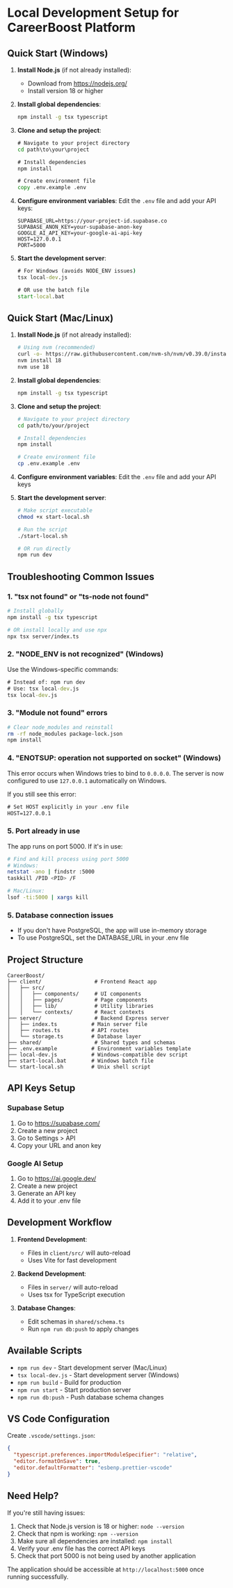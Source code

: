 # Local Development Setup for CareerBoost Platform

## Quick Start (Windows)

1. **Install Node.js** (if not already installed):
   - Download from https://nodejs.org/
   - Install version 18 or higher

2. **Install global dependencies**:
   ```cmd
   npm install -g tsx typescript
   ```

3. **Clone and setup the project**:
   ```cmd
   # Navigate to your project directory
   cd path\to\your\project
   
   # Install dependencies
   npm install
   
   # Create environment file
   copy .env.example .env
   ```

4. **Configure environment variables**:
   Edit the `.env` file and add your API keys:
   ```env
   SUPABASE_URL=https://your-project-id.supabase.co
   SUPABASE_ANON_KEY=your-supabase-anon-key
   GOOGLE_AI_API_KEY=your-google-ai-api-key
   HOST=127.0.0.1
   PORT=5000
   ```

5. **Start the development server**:
   ```cmd
   # For Windows (avoids NODE_ENV issues)
   tsx local-dev.js
   
   # OR use the batch file
   start-local.bat
   ```

## Quick Start (Mac/Linux)

1. **Install Node.js** (if not already installed):
   ```bash
   # Using nvm (recommended)
   curl -o- https://raw.githubusercontent.com/nvm-sh/nvm/v0.39.0/install.sh | bash
   nvm install 18
   nvm use 18
   ```

2. **Install global dependencies**:
   ```bash
   npm install -g tsx typescript
   ```

3. **Clone and setup the project**:
   ```bash
   # Navigate to your project directory
   cd path/to/your/project
   
   # Install dependencies
   npm install
   
   # Create environment file
   cp .env.example .env
   ```

4. **Configure environment variables**:
   Edit the `.env` file and add your API keys

5. **Start the development server**:
   ```bash
   # Make script executable
   chmod +x start-local.sh
   
   # Run the script
   ./start-local.sh
   
   # OR run directly
   npm run dev
   ```

## Troubleshooting Common Issues

### 1. "tsx not found" or "ts-node not found"
```bash
# Install globally
npm install -g tsx typescript

# OR install locally and use npx
npx tsx server/index.ts
```

### 2. "NODE_ENV is not recognized" (Windows)
Use the Windows-specific commands:
```cmd
# Instead of: npm run dev
# Use: tsx local-dev.js
tsx local-dev.js
```

### 3. "Module not found" errors
```bash
# Clear node_modules and reinstall
rm -rf node_modules package-lock.json
npm install
```

### 4. "ENOTSUP: operation not supported on socket" (Windows)
This error occurs when Windows tries to bind to `0.0.0.0`. The server is now configured to use `127.0.0.1` automatically on Windows.

If you still see this error:
```cmd
# Set HOST explicitly in your .env file
HOST=127.0.0.1
```

### 5. Port already in use
The app runs on port 5000. If it's in use:
```bash
# Find and kill process using port 5000
# Windows:
netstat -ano | findstr :5000
taskkill /PID <PID> /F

# Mac/Linux:
lsof -ti:5000 | xargs kill
```

### 5. Database connection issues
- If you don't have PostgreSQL, the app will use in-memory storage
- To use PostgreSQL, set the DATABASE_URL in your .env file

## Project Structure

```
CareerBoost/
├── client/                 # Frontend React app
│   ├── src/
│   │   ├── components/     # UI components
│   │   ├── pages/          # Page components
│   │   ├── lib/            # Utility libraries
│   │   └── contexts/       # React contexts
├── server/                 # Backend Express server
│   ├── index.ts           # Main server file
│   ├── routes.ts          # API routes
│   └── storage.ts         # Database layer
├── shared/                 # Shared types and schemas
├── .env.example           # Environment variables template
├── local-dev.js           # Windows-compatible dev script
├── start-local.bat        # Windows batch file
└── start-local.sh         # Unix shell script
```

## API Keys Setup

### Supabase Setup
1. Go to https://supabase.com/
2. Create a new project
3. Go to Settings > API
4. Copy your URL and anon key

### Google AI Setup
1. Go to https://ai.google.dev/
2. Create a new project
3. Generate an API key
4. Add it to your .env file

## Development Workflow

1. **Frontend Development**: 
   - Files in `client/src/` will auto-reload
   - Uses Vite for fast development

2. **Backend Development**:
   - Files in `server/` will auto-reload
   - Uses tsx for TypeScript execution

3. **Database Changes**:
   - Edit schemas in `shared/schema.ts`
   - Run `npm run db:push` to apply changes

## Available Scripts

- `npm run dev` - Start development server (Mac/Linux)
- `tsx local-dev.js` - Start development server (Windows)
- `npm run build` - Build for production
- `npm run start` - Start production server
- `npm run db:push` - Push database schema changes

## VS Code Configuration

Create `.vscode/settings.json`:
```json
{
  "typescript.preferences.importModuleSpecifier": "relative",
  "editor.formatOnSave": true,
  "editor.defaultFormatter": "esbenp.prettier-vscode"
}
```

## Need Help?

If you're still having issues:

1. Check that Node.js version is 18 or higher: `node --version`
2. Check that npm is working: `npm --version`
3. Make sure all dependencies are installed: `npm install`
4. Verify your .env file has the correct API keys
5. Check that port 5000 is not being used by another application

The application should be accessible at `http://localhost:5000` once running successfully.